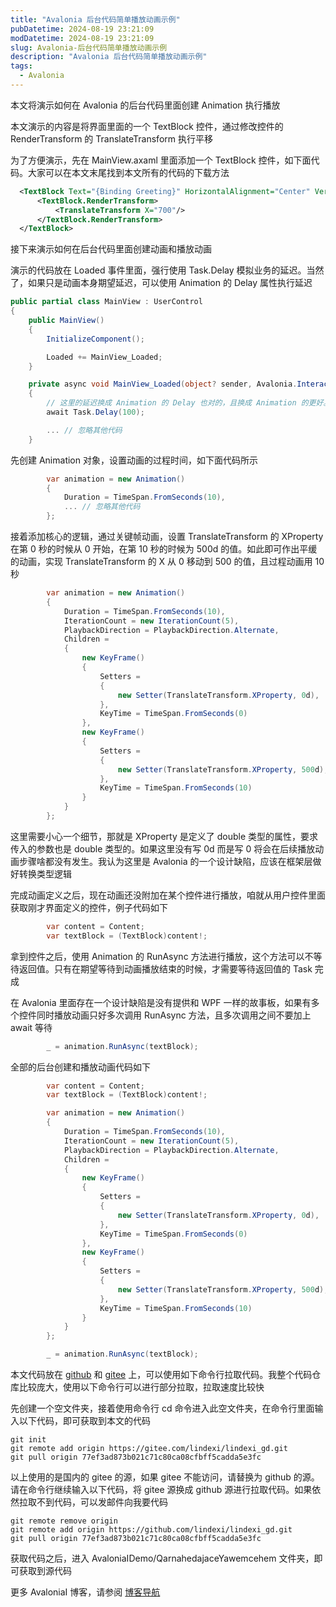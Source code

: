 ```yaml
---
title: "Avalonia 后台代码简单播放动画示例"
pubDatetime: 2024-08-19 23:21:09
modDatetime: 2024-08-19 23:21:09
slug: Avalonia-后台代码简单播放动画示例
description: "Avalonia 后台代码简单播放动画示例"
tags:
  - Avalonia
---
```





本文将演示如何在 Avalonia 的后台代码里面创建 Animation 执行播放

<!--more-->


<!-- CreateTime:2024/08/20 07:21:09 -->

<!-- 发布 -->
<!-- 博客 -->

本文演示的内容是将界面里面的一个 TextBlock 控件，通过修改控件的 RenderTransform 的 TranslateTransform 执行平移

为了方便演示，先在 MainView.axaml 里面添加一个 TextBlock 控件，如下面代码。大家可以在本文末尾找到本文所有的代码的下载方法

```xml
  <TextBlock Text="{Binding Greeting}" HorizontalAlignment="Center" VerticalAlignment="Center">
      <TextBlock.RenderTransform>
          <TranslateTransform X="700"/>
      </TextBlock.RenderTransform>
  </TextBlock>
```

接下来演示如何在后台代码里面创建动画和播放动画

演示的代码放在 Loaded 事件里面，强行使用 Task.Delay 模拟业务的延迟。当然了，如果只是动画本身期望延迟，可以使用 Animation 的 Delay 属性执行延迟

```csharp
public partial class MainView : UserControl
{
    public MainView()
    {
        InitializeComponent();

        Loaded += MainView_Loaded;
    }

    private async void MainView_Loaded(object? sender, Avalonia.Interactivity.RoutedEventArgs e)
    {
        // 这里的延迟换成 Animation 的 Delay 也对的，且换成 Animation 的更好。这里的延迟非必须
        await Task.Delay(100);

        ... // 忽略其他代码
    }
```

先创建 Animation 对象，设置动画的过程时间，如下面代码所示

```csharp
        var animation = new Animation()
        {
            Duration = TimeSpan.FromSeconds(10),
            ... // 忽略其他代码
        };
```

接着添加核心的逻辑，通过关键帧动画，设置 TranslateTransform 的 XProperty 在第 0 秒的时候从 0 开始，在第 10 秒的时候为 500d 的值。如此即可作出平缓的动画，实现 TranslateTransform 的 X 从 0 移动到 500 的值，且过程动画用 10 秒

```csharp
        var animation = new Animation()
        {
            Duration = TimeSpan.FromSeconds(10),
            IterationCount = new IterationCount(5),
            PlaybackDirection = PlaybackDirection.Alternate,
            Children =
            {
                new KeyFrame()
                {
                    Setters =
                    {
                        new Setter(TranslateTransform.XProperty, 0d),
                    },
                    KeyTime = TimeSpan.FromSeconds(0)
                },
                new KeyFrame()
                {
                    Setters =
                    {
                        new Setter(TranslateTransform.XProperty, 500d),
                    },
                    KeyTime = TimeSpan.FromSeconds(10)
                }
            }
        };
```

这里需要小心一个细节，那就是 XProperty 是定义了 double 类型的属性，要求传入的参数也是 double 类型的。如果这里没有写 0d 而是写 0 将会在后续播放动画步骤啥都没有发生。我认为这里是 Avalonia 的一个设计缺陷，应该在框架层做好转换类型逻辑

完成动画定义之后，现在动画还没附加在某个控件进行播放，咱就从用户控件里面获取刚才界面定义的控件，例子代码如下

```csharp
        var content = Content;
        var textBlock = (TextBlock)content!;
```

拿到控件之后，使用 Animation 的 RunAsync 方法进行播放，这个方法可以不等待返回值。只有在期望等待到动画播放结束的时候，才需要等待返回值的 Task 完成

在 Avalonia 里面存在一个设计缺陷是没有提供和 WPF 一样的故事板，如果有多个控件同时播放动画只好多次调用 RunAsync 方法，且多次调用之间不要加上 await 等待

```csharp
        _ = animation.RunAsync(textBlock);
```

全部的后台创建和播放动画代码如下

```csharp
        var content = Content;
        var textBlock = (TextBlock)content!;

        var animation = new Animation()
        {
            Duration = TimeSpan.FromSeconds(10),
            IterationCount = new IterationCount(5),
            PlaybackDirection = PlaybackDirection.Alternate,
            Children =
            {
                new KeyFrame()
                {
                    Setters =
                    {
                        new Setter(TranslateTransform.XProperty, 0d),
                    },
                    KeyTime = TimeSpan.FromSeconds(0)
                },
                new KeyFrame()
                {
                    Setters =
                    {
                        new Setter(TranslateTransform.XProperty, 500d),
                    },
                    KeyTime = TimeSpan.FromSeconds(10)
                }
            }
        };

        _ = animation.RunAsync(textBlock);
```

本文代码放在 [github](https://github.com/lindexi/lindexi_gd/tree/77ef3ad873b021c71c80ca08cfbff5cadda5e3fc/AvaloniaIDemo/QarnahedajaceYawemcehem) 和 [gitee](https://gitee.com/lindexi/lindexi_gd/tree/77ef3ad873b021c71c80ca08cfbff5cadda5e3fc/AvaloniaIDemo/QarnahedajaceYawemcehem) 上，可以使用如下命令行拉取代码。我整个代码仓库比较庞大，使用以下命令行可以进行部分拉取，拉取速度比较快

先创建一个空文件夹，接着使用命令行 cd 命令进入此空文件夹，在命令行里面输入以下代码，即可获取到本文的代码

```
git init
git remote add origin https://gitee.com/lindexi/lindexi_gd.git
git pull origin 77ef3ad873b021c71c80ca08cfbff5cadda5e3fc
```

以上使用的是国内的 gitee 的源，如果 gitee 不能访问，请替换为 github 的源。请在命令行继续输入以下代码，将 gitee 源换成 github 源进行拉取代码。如果依然拉取不到代码，可以发邮件向我要代码

```
git remote remove origin
git remote add origin https://github.com/lindexi/lindexi_gd.git
git pull origin 77ef3ad873b021c71c80ca08cfbff5cadda5e3fc
```

获取代码之后，进入 AvaloniaIDemo/QarnahedajaceYawemcehem 文件夹，即可获取到源代码

更多 AvaloniaI 博客，请参阅 [博客导航](https://blog.lindexi.com/post/%E5%8D%9A%E5%AE%A2%E5%AF%BC%E8%88%AA.html )
